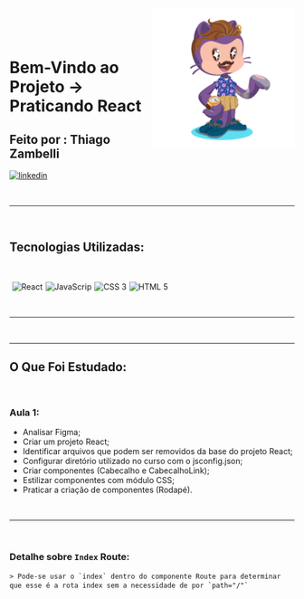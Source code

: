 <img align="right" width="50%" style="margin-top:-20px" src="public/eu.png">

&nbsp;
&nbsp;

<div dsplay="inline-block">
 
 <h1 align="left">Bem-Vindo ao Projeto -> Praticando React </h1>
 <h2 align="left">Feito por : Thiago Zambelli</h2>
 
  <a href="https://www.linkedin.com/in/thiagozambelli">
    <img width="80px" src="https://i.ibb.co/RyZx12b/linkedin.png" alt="linkedin" style="vertical-align:top;">
  </a>
</div>

&nbsp;

----

&nbsp;

## Tecnologias Utilizadas:

&nbsp;

<img width="50px" src="https://cdn.jsdelivr.net/gh/devicons/devicon/icons/react/react-original.svg" alt="React" style="margin-left:5px"><img width="50px" src="https://cdn.jsdelivr.net/gh/devicons/devicon/icons/javascript/javascript-plain.svg" alt="JavaScrip" style="margin-left:5px" ><img width="50px" src="https://cdn.jsdelivr.net/gh/devicons/devicon/icons/css3/css3-plain.svg" alt="CSS 3" style="margin-left:5px"><img width="50px" src="https://cdn.jsdelivr.net/gh/devicons/devicon/icons/html5/html5-plain.svg" alt="HTML 5" style="margin-left:5px">

&nbsp;

----

&nbsp;

----
## O Que Foi Estudado:

&nbsp;

### Aula 1:
- Analisar Figma;
- Criar um projeto React;
- Identificar arquivos que podem ser removidos da base do projeto React;
- Configurar diretório utilizado no curso com o jsconfig.json;
- Criar componentes (Cabecalho e CabecalhoLink);
- Estilizar componentes com módulo CSS;
- Praticar a criação de componentes (Rodapé).

&nbsp;

----

&nbsp;


### Detalhe sobre `Index` Route:

    > Pode-se usar o `index` dentro do componente Route para determinar que esse é a rota index sem a necessidade de por `path="/"`